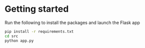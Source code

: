 # Getting started

Run the following to install the packages and launch the Flask app

```bash
pip install -r requirements.txt
cd src
python app.py
```